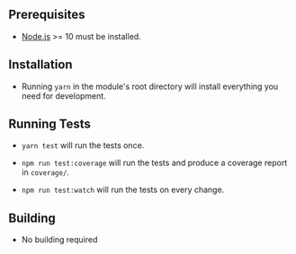 ## Prerequisites
- [Node.js](http://nodejs.org/) >= 10 must be installed.

## Installation
- Running `yarn` in the module's root directory will install everything you need for development.

## Running Tests
- `yarn test` will run the tests once.

- `npm run test:coverage` will run the tests and produce a coverage report in `coverage/`.

- `npm run test:watch` will run the tests on every change.

## Building
- No building required
